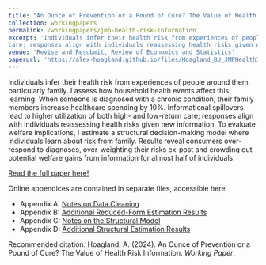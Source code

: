 ```yaml
---
title: "An Ounce of Prevention or a Pound of Cure? The Value of Health Risk Information"
collection: workingpapers
permalink: /workingpapers/jmp-health-risk-information
excerpt: 'Individuals infer their health risk from experiences of people around them, particularly family. I assess how household health events affect this learning. When someone is diagnosed with a chronic condition, their family members increase healthcare spending by 10%. Informational spillovers lead to higher utilization of both high- and low-return
care; responses align with individuals reassessing health risks given new information. To evaluate welfare implications, I estimate a structural decision-making model where individuals learn about risk from family. Results reveal consumers over-respond to diagnoses, over-weighting their risks ex-post and crowding out potential welfare gains from information for almost half of individuals.'
venue: 'Revise and Resubmit, Review of Economics and Statistics'
paperurl: 'https://alex-hoagland.github.io/files/Hoagland_BU_JMPHealthInfo.pdf'
---
```


Individuals infer their health risk from experiences of people around them, particularly family. I assess how household health events affect this learning. When someone is diagnosed with a chronic condition, their family members increase healthcare spending by 10%. Informational spillovers lead to higher utilization of both high- and low-return care; responses align with individuals reassessing health risks given new information. To evaluate welfare implications, I estimate a structural decision-making model where individuals learn about risk from family. Results reveal consumers over-respond to
diagnoses, over-weighting their risks ex-post and crowding out potential welfare gains from information for almost half of individuals.

[Read the full paper here!](https://alex-hoagland.github.io/files/Hoagland_BU_JMPHealthInfo.pdf)

Online appendices are contained in separate files, accessible here. 

   - Appendix A: [Notes on Data Cleaning](https://alex-hoagland.github.io/files/Hoagland_BU_JMPHealthInfo_AppendixA.pdf)
   - Appendix B: [Additional Reduced-Form Estimation Results](https://alex-hoagland.github.io/files/Hoagland_BU_JMPHealthInfo_AppendixB.pdf)
   - Appendix C: [Notes on the Structural Model](https://alex-hoagland.github.io/files/Hoagland_BU_JMPHealthInfo_AppendixC.pdf)
   - Appendix D: [Additional Structural Estimation Results](https://alex-hoagland.github.io/files/Hoagland_BU_JMPHealthInfo_AppendixD.pdf)

Recommended citation: Hoagland, A. (2024). An Ounce of Prevention or a Pound of Cure? The Value of Health Risk Information. *Working Paper*.
